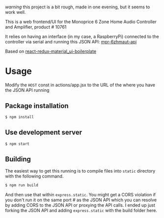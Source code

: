 #
*warning* this project is a bit rough, made in one evening, but it seems to work well.

This is a web frontend/UI for the Monoprice 6 Zone Home Audio Controller and Amplifier, product # 10761

It relies on having an interface (in my case, a RaspberryPi) connected to the controller via serial and running this JSON API: [mpr-6zhmaut-api](https://github.com/jnewland/mpr-6zhmaut-api)

Based on [react-redux-material_ui-boilerplate](https://github.com/takanabe/react-redux-material_ui-boilerplate.git)

# Usage
Modify the `HOST` const in actions/app.jsx to the URL of the where you have the JSON API running

## Package installation
```bash
$ npm install
```

## Use development server
```bash
$ npm start
```

## Building
The easiest way to get this running is to compile files into `static` directory with the following command.

```bash
$ npm run build
```

And then use that within `express.static`. You might get a CORS violation if you don't run it on the same port # as the JSON API which you can resolve by adding CORS to the JSON API or proxying the API calls. I ended up just forking the JSON API and adding `express.static` with the build folder here.

